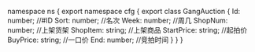 namespace ns {
	export namespace cfg {
		export class GangAuction {
			Id: number;		//#ID
			Sort: number;		//名次
			Week: number;		//周几
			ShopNum: number;		//上架货架
			ShopItem: string;		//上架商品
			StartPrice: string;		//起拍价
			BuyPrice: string;		//一口价
			End: number;		//竞拍时间
		}
	}
}